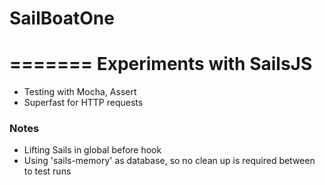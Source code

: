 # SailBoatOne

=======
Experiments with SailsJS
===========

- Testing with Mocha, Assert
- Superfast for HTTP requests

### Notes
- Lifting Sails in global before hook
- Using 'sails-memory' as database, so no clean up is required between to test runs

